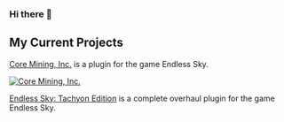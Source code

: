 ### Hi there 👋

## My Current Projects
[Core Mining, Inc.](https://github.com/DJF113/Core-Mining-Inc) is a plugin for the game Endless Sky.

<a href="https://www.indiedb.com/mods/core-mining-inc" title="View Core Mining, Inc. on Indie DB" target="_blank"><img src="https://button.indiedb.com/popularity/medium/mods/32798.png" alt="Core Mining, Inc." /></a>

[Endless Sky: Tachyon Edition](https://github.com/DJF113/Endless-Sky-Tachyon-Edition) is a complete overhaul plugin for the game Endless Sky.

<!--
**DJF113/DJF113** is a ✨ _special_ ✨ repository because its `README.md` (this file) appears on your GitHub profile.

Here are some ideas to get you started:

- 🔭 I’m currently working on ...
- 🌱 I’m currently learning ...
- 👯 I’m looking to collaborate on ...
- 🤔 I’m looking for help with ...
- 💬 Ask me about ...
- 📫 How to reach me: ...
- 😄 Pronouns: ...
- ⚡ Fun fact: ...
-->
